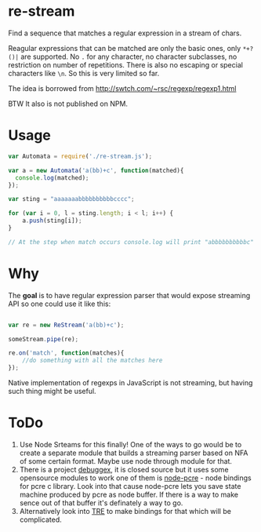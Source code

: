 re-stream
=========

Find a sequence that matches a regular expression in a stream of chars.

Reagular expressions that can be matched are only the basic ones, only `*+?()|` are supported.
No `.` for any character, no character subclasses, no restriction on number of repetitions. There is also no 
escaping or special characters like `\n`. So this is very limited so far.   

The idea is borrowed from http://swtch.com/~rsc/regexp/regexp1.html

BTW It also is not published on NPM.

Usage
=====

```javascript
var Automata = require('./re-stream.js');

var a = new Automata('a(bb)+c', function(matched){ 
  console.log(matched);
});

var sting = "aaaaaaabbbbbbbbbbcccc";

for (var i = 0, l = sting.length; i < l; i++) {
	a.push(sting[i]);
}

// At the step when match occurs console.log will print "abbbbbbbbbbc"

```

Why
===

The __goal__ is to have regular expression parser that would expose streaming API so one could use it like this:
```javascript

var re = new ReStream('a(bb)+c');

someStream.pipe(re);

re.on('match', function(matches){
	//do something with all the matches here 
});
```
Native implementation of regexps in JavaScript is not streaming, but having such thing might be useful.

ToDo
====

1. Use Node Srteams for this finally! One of the ways to go would be to create a separate module that builds a streaming parser based on NFA of some certain format. Maybe use node through module for that.
2. There is a project [debuggex](http://www.debuggex.com), it is closed source but it uses some opensource modules to work one of them is [node-pcre](http://npmjs.org/package/pcre) - node bindings for pcre c library. Look into that cause node-pcre lets you save state machine produced by pcre as node buffer. If there is a way to make sence out of that buffer it's definately a way to go.
3. Alternatively look into [TRE](http://laurikari.net/tre/) to make bindings for that which will be complicated.

